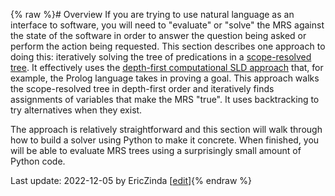 {% raw %}# Overview
If you are trying to use natural language as an interface to software, you will need to "evaluate" or "solve" the MRS against the state of the software in order to answer the question being asked or perform the action being requested. This section describes one approach to doing this: iteratively solving the tree of predications in a [scope-resolved tree](). It effectively uses the [depth-first computational SLD approach](https://en.wikipedia.org/wiki/SLD_resolution) that, for example, the Prolog language takes in proving a goal. This approach walks the scope-resolved tree in depth-first order and iteratively finds assignments of variables that make the MRS "true". It uses backtracking to try alternatives when they exist. 

The approach is relatively straightforward and this section will walk through how to build a solver using Python to make it concrete.  When finished, you will be able to evaluate MRS trees using a surprisingly small amount of Python code.

Last update: 2022-12-05 by EricZinda [[edit](https://github.com/ericzinda/docsproto/edit/main/devhowto/devhowtoOverview.md)]{% endraw %}